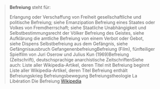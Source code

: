 > **Befreiung** steht für:
>
> Erlangung oder Verschaffung von Freiheit
> gesellschaftliche und politische Befreiung; siehe Emanzipation
> Befreiung eines Staates oder Volkes von Fremdherrschaft; siehe Staatliche Unabhängigkeit und Selbstbestimmungsrecht der Völker
> Befreiung des Geistes, siehe Aufklärung
> die amtliche Befreiung von einem Verbot oder Gebot, siehe Dispens
> Selbstbefreiung aus dem Gefängnis, siehe Gefängnisausbruch
> GefangenenbefreiungBefreiung (Film), fünfteiliger Spielfilm von Juri Oserow und Julius Kun (1969)Befreiung (Zeitschrift), deutschsprachige anarchistische ZeitschriftenSiehe auch:
> Liste aller Wikipedia-Artikel, deren Titel mit Befreiung beginnt
> Liste aller Wikipedia-Artikel, deren Titel Befreiung enthält
> Befreiungskrieg
> Befreiungsbewegung
> Befreiungstheologie
> La Libération
> Die Befreiung
> [Wikipedia](https://de.wikipedia.org/wiki/Befreiung)